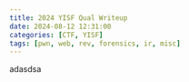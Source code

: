 ```yaml
---
title: 2024 YISF Qual Writeup
date: 2024-08-12 12:31:00
categories: [CTF, YISF]
tags: [pwn, web, rev, forensics, ir, misc]
---
```


adasdsa
